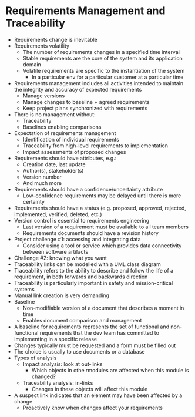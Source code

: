 # Requirements Management and Traceability

* Requirements change is inevitable
* Requirements volatility
  * The number of requirements changes in a specified time interval
  * Stable requirements are the core of the system and its application domain
  * Volatile requirements are specific to the instantiation of the system
    * In a particular env for a particular customer at a particular time
* Requirements management includes all activities intended to maintain the integrity and accuracy of expected requirements
  * Manage versions
  * Manage changes to baseline + agreed requirements
  * Keep project plans synchronized with requirements
* There is no management without:
  * Traceability
  * Baselines enabling comparisons
* Expectation of requirements management
  * Identification of individual requirements 
  * Traceability from high-level requirements to implementation
  * Impact assessments of proposed changes
* Requirements should have attributes, e.g.:
  * Creation date, last update
  * Author(s), stakeholder(s)
  * Version number
  * And much more
* Requirements should have a confidence/uncertainty attribute
  * Low-confidence requirements may be delayed until there is more certainty
* Requirements should have a status (e.g. proposed, approved, rejected, implemented, verified, deleted, etc.)
* Version control is essential to requirements engineering
  * Last version of a requirement must be available to all team members
  * Requirements documents should have a revision history
* Project challenge #1: accessing and integrating data
  * Consider using a tool or service which provides data connectivity between software artifacts
* Challenge #2: knowing what you want
* Traceability links can be modelled with a UML class diagram
* Traceability refers to the ability to describe and follow the life of a requirement, in both forwards and backwards direction
* Traceability is particularly important in safety and mission-critical systems
* Manual link creation is very demanding
* Baseline
  * Non-modifiable version of a document that describes a moment in time
  * Enables document comparison and management
* A baseline for requirements represents the set of functional and non-functional requirements that the dev team has committed to implementing in a specific release
* Changes typically must be requested and a form must be filled out
* The choice is usually to use documents or a database
* Types of analysis
  * Impact analysis: look at out-links
    * Which objects in othe rmodules are affected when this module is changed?
  * Traceability analysis: in-links
    * Changes in these objects will affect this module
* A suspect link indicates that an element may have been affected by a change
  * Proactively know when changes affect your requirements